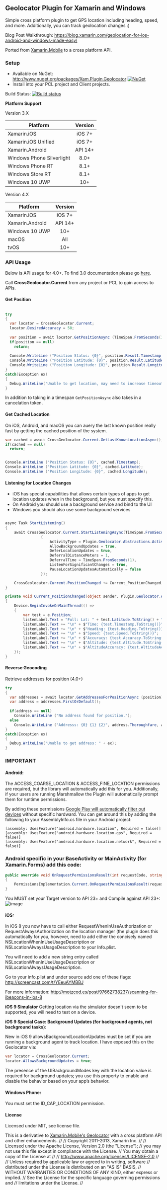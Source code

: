 ## Geolocator Plugin for Xamarin and Windows

Simple cross platform plugin to get GPS location including heading, speed, and more. Additionally, you can track geolocation changes :)

Blog Post Walkthrough: https://blog.xamarin.com/geolocation-for-ios-android-and-windows-made-easy/

Ported from [Xamarin.Mobile](http://www.github.com/xamarin/xamarin.mobile) to a cross platform API.

### Setup
* Available on NuGet: http://www.nuget.org/packages/Xam.Plugin.Geolocator [![NuGet](https://img.shields.io/nuget/v/Xam.Plugin.Geolocator.svg?label=NuGet)](https://www.nuget.org/packages/Xam.Plugin.Geolocator/)
* Install into your PCL project and Client projects.

Build Status: [![Build status](https://ci.appveyor.com/api/projects/status/nan2cxlgeo11sc5u?svg=true)](https://ci.appveyor.com/project/JamesMontemagno/geolocatorplugin)

**Platform Support**

Version 3.X

|Platform|Version|
| -------------------  | :------------------: |
|Xamarin.iOS|iOS 7+|
|Xamarin.iOS Unified|iOS 7+|
|Xamarin.Android|API 14+|
|Windows Phone Silverlight|8.0+|
|Windows Phone RT|8.1+|
|Windows Store RT|8.1+|
|Windows 10 UWP|10+|

Version 4.X

|Platform|Version|
| ------------------- |  :------------------: |
|Xamarin.iOS|iOS 7+|
|Xamarin.Android|API 14+|
|Windows 10 UWP|10+|
|macOS|All|
|tvOS|10+|




### API Usage

Below is API usage for 4.0+. To find 3.0 documentation please go [here](https://github.com/jamesmontemagno/Xamarin.Plugins/tree/0eed56ff8e9bbc4585fc60042da9cd74799b2f86/Geolocator).

Call **CrossGeolocator.Current** from any project or PCL to gain access to APIs.

#### Get Position

```csharp

try
{
  var locator = CrossGeolocator.Current;
  locator.DesiredAccuracy = 50;
  
  var position = await locator.GetPositionAsync (TimeSpan.FromSeconds(10));
  if(position == null)
    return;
  
  Console.WriteLine ("Position Status: {0}", position.Result.Timestamp);
  Console.WriteLine ("Position Latitude: {0}", position.Result.Latitude);
  Console.WriteLine ("Position Longitude: {0}", position.Result.Longitude);
}
catch(Exception ex)
{
  Debug.WriteLine("Unable to get location, may need to increase timeout: " + ex);
}
```

In addition to taking in a timespan ```GetPositionAsync``` also takes in a cancelation token.

#### Get Cached Location
On iOS, Android, and macOS you can auery the last known position really fast by getting the cached position of the system.

```csharp
var cached = await CrossGeolocator.Current.GetLastKnownLocationAsync();
if(cached == null)
  return;


Console.WriteLine ("Position Status: {0}", cached.Timestamp);
Console.WriteLine ("Position Latitude: {0}", cached.Latitude);
Console.WriteLine ("Position Longitude: {0}", cached.Longitude);
```

#### Listening for Location Changes

* iOS has special capabilities that allows certain types of apps to get location updates when in the background, but you must specify this.
* On Android you should use a background service and bind to the UI
* Windows you should also use some background services

```csharp

async Task StartListening()
{
    await CrossGeolocator.Current.StartListeningAsync(TimeSpan.FromSeconds(5), 10, true, new Plugin.Geolocator.Abstractions.ListenerSettings
                {
                    ActivityType = Plugin.Geolocator.Abstractions.ActivityType.AutomotiveNavigation,
                    AllowBackgroundUpdates = true,
                    DeferLocationUpdates = true,
                    DeferralDistanceMeters = 1,
                    DeferralTime = TimeSpan.FromSeconds(1),
                    ListenForSignificantChanges = true,
                    PauseLocationUpdatesAutomatically = false
                });

    CrossGeolocator.Current.PositionChanged += Current_PositionChanged;
}

private void Current_PositionChanged(object sender, Plugin.Geolocator.Abstractions.PositionEventArgs e)
{
    Device.BeginInvokeOnMainThread(() =>
    {
        var test = e.Position;
        listenLabel.Text = "Full: Lat: " + test.Latitude.ToString() + " Long: " + test.Longitude.ToString();
        listenLabel.Text += "\n" + $"Time: {test.Timestamp.ToString()}";
        listenLabel.Text += "\n" + $"Heading: {test.Heading.ToString()}";
        listenLabel.Text += "\n" + $"Speed: {test.Speed.ToString()}";
        listenLabel.Text += "\n" + $"Accuracy: {test.Accuracy.ToString()}";
        listenLabel.Text += "\n" + $"Altitude: {test.Altitude.ToString()}";
        listenLabel.Text += "\n" + $"AltitudeAccuracy: {test.AltitudeAccuracy.ToString()}";
    });
}           
```


#### Reverse Geocoding
Retrieve addresses for position (4.0+)

```csharp
try
{ 
  var addresses = await locator.GetAddressesForPositionAsync (position);
  var address = addresses.FirstOrDefault();
  
  if(address == null)
    Console.WriteLine ("No address found for position.");
  else
    Console.WriteLine ("Addresss: {0} {1} {2}", address.Thoroughfare, address.Locality, address.Country);
}
catch(Exception ex)
{
  Debug.WriteLine("Unable to get address: " + ex);
}
```


### **IMPORTANT**
#### Android:
The ACCESS_COARSE_LOCATION & ACCESS_FINE_LOCATION permissions are required, but the library will automatically add this for you. Additionally, if your users are running Marshmallow the Plugin will automatically prompt them for runtime permissions.

By adding these permissions [Google Play will automatically filter out devices](http://developer.android.com/guide/topics/manifest/uses-feature-element.html#permissions-features) without specific hardward. You can get around this by adding the following to your AssemblyInfo.cs file in your Android project:

```
[assembly: UsesFeature("android.hardware.location", Required = false)]
[assembly: UsesFeature("android.hardware.location.gps", Required = false)]
[assembly: UsesFeature("android.hardware.location.network", Required = false)]
```

### Android specific in your BaseActivity or MainActivity (for Xamarin.Forms) add this code:
```csharp
public override void OnRequestPermissionsResult(int requestCode, string[] permissions, Permission[] grantResults)
{
    PermissionsImplementation.Current.OnRequestPermissionsResult(requestCode, permissions, grantResults);
}
```

You MUST set your Target version to API 23+ and Compile against API 23+:
![image](https://cloud.githubusercontent.com/assets/1676321/17110560/7279341c-5252-11e6-89be-8c10b38c0ea6.png)

#### iOS:
In iOS 8 you now have to call either RequestWhenInUseAuthorization or RequestAlwaysAuthorization on the location manager (the plugin does this automatically for you, however, need to add either the concisely named NSLocationWhenInUseUsageDescription or NSLocationAlwaysUsageDescription to your Info.plist. 

You will need to add a new string entry called NSLocationWhenInUseUsageDescription or NSLocationAlwaysUsageDescription. 

Go to your info.plist and under source add one of these flags: http://screencast.com/t/YEeuAYMBBJ

For more information:  http://motzcod.es/post/97662738237/scanning-for-ibeacons-in-ios-8

**iOS 9 Simulator**
Getting location via the simulator doesn't seem to be supported, you will need to test on a device.

**iOS 9 Special Case: Background Updates (for background agents, not background tasks):**

New in iOS 9 allowsBackgroundLocationUpdates must be set if you are running a background agent to track location. I have exposed this on the Geolocator via:

```csharp
var locator = CrossGeolocator.Current;
locator.AllowsBackgroundUpdates = true;
```

The presence of the UIBackgroundModes key with the location value is required for background updates; you use this property to enable and disable the behavior based on your app’s behavior.

#### Windows Phone:

You must set the ID_CAP_LOCATION permission.


#### License
Licensed under MIT, see license file.

This is a derivative to [Xamarin.Mobile's Geolocator](http://github.com/xamarin/xamarin.mobile) with a cross platform API and other enhancements.
﻿//
//  Copyright 2011-2013, Xamarin Inc.
//
//    Licensed under the Apache License, Version 2.0 (the "License");
//    you may not use this file except in compliance with the License.
//    You may obtain a copy of the License at
//
//        http://www.apache.org/licenses/LICENSE-2.0
//
//    Unless required by applicable law or agreed to in writing, software
//    distributed under the License is distributed on an "AS IS" BASIS,
//    WITHOUT WARRANTIES OR CONDITIONS OF ANY KIND, either express or implied.
//    See the License for the specific language governing permissions and
//    limitations under the License.
//
